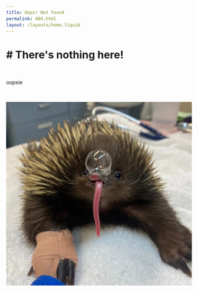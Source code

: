 ```yaml
---
title: Oops! Not Found
permalink: 404.html
layout: /layouts/home.liquid
---
```


# # There's nothing here!

&nbsp;

oopsie 

&nbsp;

![A cute hedgehog with a very long tongue sticking out of its mouth and large snot bubble coming out of its nose.](img/404.webp)